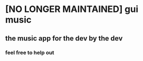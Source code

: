 # [NO LONGER MAINTAINED] gui music

## the music app for the dev by the dev
### feel free to help out
